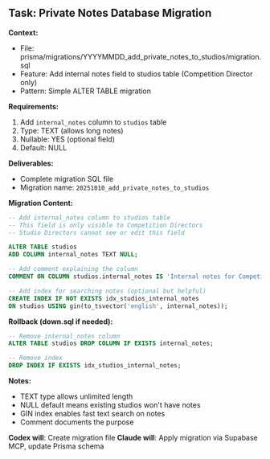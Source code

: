 ## Task: Private Notes Database Migration

**Context:**
- File: prisma/migrations/YYYYMMDD_add_private_notes_to_studios/migration.sql
- Feature: Add internal notes field to studios table (Competition Director only)
- Pattern: Simple ALTER TABLE migration

**Requirements:**
1. Add `internal_notes` column to `studios` table
2. Type: TEXT (allows long notes)
3. Nullable: YES (optional field)
4. Default: NULL

**Deliverables:**
- Complete migration SQL file
- Migration name: `20251010_add_private_notes_to_studios`

**Migration Content:**
```sql
-- Add internal_notes column to studios table
-- This field is only visible to Competition Directors
-- Studio Directors cannot see or edit this field

ALTER TABLE studios
ADD COLUMN internal_notes TEXT NULL;

-- Add comment explaining the column
COMMENT ON COLUMN studios.internal_notes IS 'Internal notes for Competition Directors only. Not visible to Studio Directors.';

-- Add index for searching notes (optional but helpful)
CREATE INDEX IF NOT EXISTS idx_studios_internal_notes
ON studios USING gin(to_tsvector('english', internal_notes));
```

**Rollback (down.sql if needed):**
```sql
-- Remove internal_notes column
ALTER TABLE studios DROP COLUMN IF EXISTS internal_notes;

-- Remove index
DROP INDEX IF EXISTS idx_studios_internal_notes;
```

**Notes:**
- TEXT type allows unlimited length
- NULL default means existing studios won't have notes
- GIN index enables fast text search on notes
- Comment documents the purpose

**Codex will**: Create migration file
**Claude will**: Apply migration via Supabase MCP, update Prisma schema
